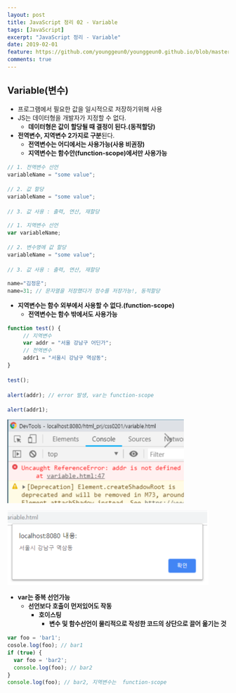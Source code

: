 ```yaml
---
layout: post
title: JavaScript 정리 02 - Variable
tags: [JavaScript]
excerpt: "JavaScript 정리 - Variable"
date: 2019-02-01
feature: https://github.com/younggeun0/younggeun0.github.io/blob/master/_posts/img/Web/html5.jpg?raw=true
comments: true
---
```

 
## Variable(변수)

* 프로그램에서 필요한 값을 일시적으로 저장하기위해 사용
* JS는 데이터형을 개발자가 지정할 수 없다.
     * **데이터형은 값이 할당될 때 결정이 된다.(동적할당)**
* **전역변수, 지역변수 2가지로 구분**된다.
     * **전역변수는 어디에서는 사용가능(사용 비권장)**
     * **지역변수는 함수안(function-scope)에서만 사용가능**

```javascript
// 1. 전역변수 선언
variableName = "some value";

// 2. 값 할당
variableName = "some value";

// 3. 값 사용 : 출력, 연산, 재할당
```

```javascript
// 1. 지역변수 선언
var variableName;

// 2. 변수명에 값 할당
variableName = "some value"; 

// 3. 값 사용 : 출력, 연산, 재할당
```

```javascript
name="김정운";
name=31; // 문자열을 저장했다가 정수를 저장가능!, 동적할당
```


* **지역변수는 함수 외부에서 사용할 수 없다.(function-scope)**
     * **전역변수는 함수 밖에서도 사용가능**

```javascript
function test() {
     // 지역변수
     var addr = "서울 강남구 어딘가";
     // 전역변수
     addr1 = "서울시 강남구 역삼동";
}

test();

alert(addr); // error 발생, var는 function-scope

alert(addr1);
```

![01](https://github.com/younggeun0/younggeun0.github.io/blob/master/_posts/img/Web/JS/02/01.png?raw=true)

![02](https://github.com/younggeun0/younggeun0.github.io/blob/master/_posts/img/Web/JS/02/02.png?raw=true)


* **var는 중복 선언가능**
     * **선언보다 호출이 먼저있어도 작동**
          * **호이스팅**
               * **변수 및 함수선언이 물리적으로 작성한 코드의 상단으로 끌어 옮기는 것**

```javascript
var foo = 'bar1';
cosole.log(foo); // bar1
if (true) {
  var foo = 'bar2';
  console.log(foo); // bar2
}
console.log(foo); // bar2, 지역변수는  function-scope
```



